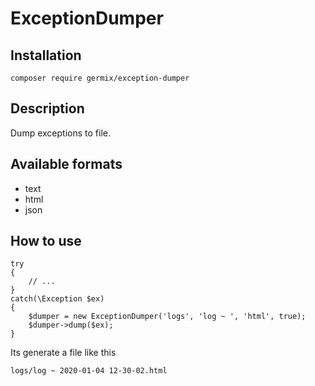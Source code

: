 # ExceptionDumper

## Installation

    composer require germix/exception-dumper

## Description

Dump exceptions to file.

## Available formats

- text
- html
- json

## How to use

    try
    {
        // ...
    }
    catch(\Exception $ex)
    {
        $dumper = new ExceptionDumper('logs', 'log ~ ', 'html', true);
        $dumper->dump($ex);
    }

Its generate a file like this

    logs/log ~ 2020-01-04 12-30-02.html
